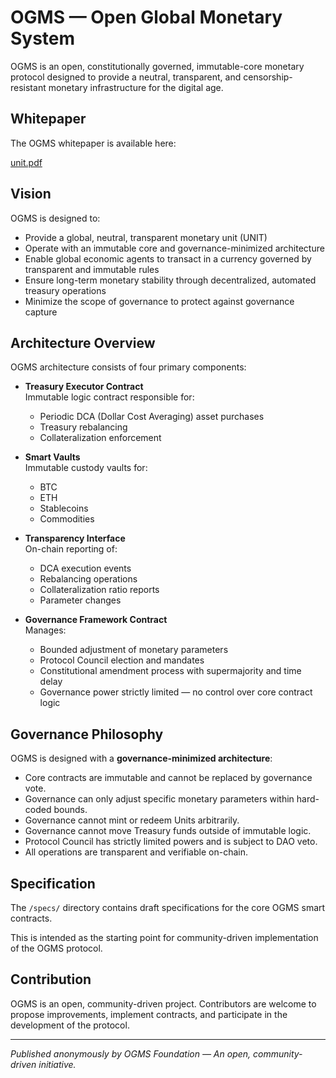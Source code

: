 
# OGMS — Open Global Monetary System

OGMS is an open, constitutionally governed, immutable-core monetary protocol designed to provide a neutral, transparent, and censorship-resistant monetary infrastructure for the digital age.

## Whitepaper

The OGMS whitepaper is available here:

[unit.pdf](whitepaper/unit.pdf)

## Vision

OGMS is designed to:

- Provide a global, neutral, transparent monetary unit (UNIT)
- Operate with an immutable core and governance-minimized architecture
- Enable global economic agents to transact in a currency governed by transparent and immutable rules
- Ensure long-term monetary stability through decentralized, automated treasury operations
- Minimize the scope of governance to protect against governance capture

## Architecture Overview

OGMS architecture consists of four primary components:

- **Treasury Executor Contract**  
  Immutable logic contract responsible for:
    - Periodic DCA (Dollar Cost Averaging) asset purchases
    - Treasury rebalancing
    - Collateralization enforcement

- **Smart Vaults**  
  Immutable custody vaults for:
    - BTC
    - ETH
    - Stablecoins
    - Commodities

- **Transparency Interface**  
  On-chain reporting of:
    - DCA execution events
    - Rebalancing operations
    - Collateralization ratio reports
    - Parameter changes

- **Governance Framework Contract**  
  Manages:
    - Bounded adjustment of monetary parameters
    - Protocol Council election and mandates
    - Constitutional amendment process with supermajority and time delay
    - Governance power strictly limited — no control over core contract logic

## Governance Philosophy

OGMS is designed with a **governance-minimized architecture**:

- Core contracts are immutable and cannot be replaced by governance vote.
- Governance can only adjust specific monetary parameters within hard-coded bounds.
- Governance cannot mint or redeem Units arbitrarily.
- Governance cannot move Treasury funds outside of immutable logic.
- Protocol Council has strictly limited powers and is subject to DAO veto.
- All operations are transparent and verifiable on-chain.

## Specification

The `/specs/` directory contains draft specifications for the core OGMS smart contracts.

This is intended as the starting point for community-driven implementation of the OGMS protocol.

## Contribution

OGMS is an open, community-driven project. Contributors are welcome to propose improvements, implement contracts, and participate in the development of the protocol.

---

*Published anonymously by OGMS Foundation — An open, community-driven initiative.*

